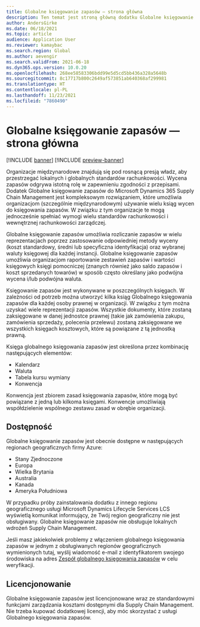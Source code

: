 ```yaml
---
title: Globalne księgowanie zapasów — strona główna
description: Ten temat jest stroną główną dodatku Globalne księgowanie zapasów dla rozwiązania Microsoft Dynamics 365 Supply Chain Management.
author: AndersGirke
ms.date: 06/18/2021
ms.topic: article
audience: Application User
ms.reviewer: kamaybac
ms.search.region: Global
ms.author: aevengir
ms.search.validFrom: 2021-06-18
ms.dyn365.ops.version: 10.0.20
ms.openlocfilehash: 268ee58583306bdd99e5d5cd5bb436a328a5648b
ms.sourcegitcommit: 8c17717b800c2649af573851ab640368af299981
ms.translationtype: HT
ms.contentlocale: pl-PL
ms.lasthandoff: 11/23/2021
ms.locfileid: "7860490"
---
```

# <a name="global-inventory-accounting-home-page"></a>Globalne księgowanie zapasów — strona główna

[!INCLUDE [banner](../includes/banner.md)]
[!INCLUDE [preview-banner](../includes/preview-banner.md)]
<!--KFM: Preview until 4/30/2022 -->

Organizacje międzynarodowe znajdują się pod rosnącą presją władz, aby przestrzegać lokalnych i globalnych standardów rachunkowości. Wycena zapasów odgrywa istotną rolę w zapewnieniu zgodności z przepisami. Dodatek Globalne księgowanie zapasów do Microsoft Dynamics 365 Supply Chain Management jest kompleksowym rozwiązaniem, które umożliwia organizacjom (szczególnie międzynarodowym) używanie wielu ksiąg wycen do księgowania zapasów. W związku z tym organizacje te mogą jednocześnie spełniać wymogi wielu standardów rachunkowości i wewnętrznej rachunkowości zarządczej.

Globalne księgowanie zapasów umożliwia rozliczanie zapasów w wielu reprezentacjach poprzez zastosowanie odpowiedniej metody wyceny (koszt standardowy, średni lub specyficzna identyfikacja) oraz wybranej waluty księgowej dla każdej instancji. Globalne księgowanie zapasów umożliwia organizacjom raportowanie zestawień zapasów i wartości księgowych księgi pomocniczej (znanych również jako saldo zapasów i koszt sprzedanych towarów) w sposób często określany jako podwójna wycena i/lub podwójna waluta.

Księgowanie zapasów jest wykonywane w poszczególnych księgach. W zależności od potrzeb można utworzyć kilka ksiąg Globalnego księgowania zapasów dla każdej osoby prawnej w organizacji. W związku z tym można uzyskać wiele reprezentacji zapasów. Wszystkie dokumenty, które zostaną zaksięgowane w danej jednostce prawnej (takie jak zamówienia zakupu, zamówienia sprzedaży, polecenia przelewu) zostaną zaksięgowane we wszystkich księgach kosztowych, które są powiązane z tą jednostką prawną.

Księga globalnego księgowania zapasów jest określona przez kombinację następujących elementów:

- Kalendarz
- Waluta
- Tabela kursu wymiany
- Konwencja

Konwencja jest zbiorem zasad księgowania zapasów, które mogą być powiązane z jedną lub kilkoma księgami. Konwencje umożliwiają współdzielenie wspólnego zestawu zasad w obrębie organizacji.

## <a name="availability"></a>Dostępność

Globalne księgowanie zapasów jest obecnie dostępne w następujących regionach geograficznych firmy Azure:

- Stany Zjednoczone
- Europa
- Wielka Brytania
- Australia
- Kanada
- Ameryka Południowa

W przypadku próby zainstalowania dodatku z innego regionu geograficznego usługi Microsoft Dynamics Lifecycle Services LCS wyświetlą komunikat informujący, że Twój region geograficzny nie jest obsługiwany. Globalne księgowanie zapasów nie obsługuje lokalnych wdrożeń Supply Chain Management.

Jeśli masz jakiekolwiek problemy z włączeniem globalnego księgowania zapasów w jednym z obsługiwanych regionów geograficznych wymienionych tutaj, wyślij wiadomość e-mail z identyfikatorem swojego środowiska na adres [Zespół globalnego księgowania zapasów](mailto:GlobalInvAccount@microsoft.com) w celu weryfikacji.

## <a name="licensing"></a>Licencjonowanie

Globalne księgowanie zapasów jest licencjonowane wraz ze standardowymi funkcjami zarządzania kosztami dostępnymi dla Supply Chain Management. Nie trzeba kupować dodatkowej licencji, aby móc skorzystać z usługi Globalnego księgowania zapasów.
